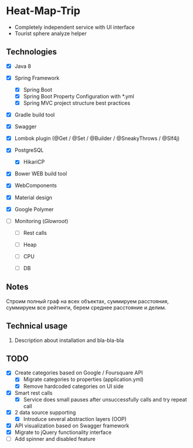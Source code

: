 # Heat-Map-Trip #

* Completely independent service with UI interface
* Tourist sphere analyze helper

## Technologies ## 

- [x] Java 8
- [x] Spring Framework
    - [x] Spring Boot
    - [x] Spring Boot Property Configuration with *.yml
    - [x] Spring MVC project structure best practices
- [x] Gradle build tool
- [x] Swagger
- [x] Lombok plugin (@Get / @Set / @Builder / @SneakyThrows / @Slf4j)
- [x] PostgreSQL
    - [x] HikariCP   
- [x] Bower WEB build tool
- [x] WebComponents
- [x] Material design
- [x] Google Polymer
     
- [ ] Monitoring (*Glowroot*)
    - [ ] Rest calls
    - [ ] Heap
    - [ ] CPU
    - [ ] DB 
   
        
## Notes ##
Строим полный граф на всех объектах, суммируем расстояния, суммируем все рейтинги, берем среднее расстояние и делим. 

## Technical usage ## 
1. Description about installation and bla-bla-bla         

## TODO ## 
- [x] Create categories based on Google / Foursquare API
    - [x] Migrate categories to properties (application.yml)
    - [x] Remove hardcoded categories on UI side   
- [x] Smart rest calls
    - [x] Service does small pauses after unsuccessfully calls and try repeat call 
- [x] 2 data source supporting
    - [x] Introduce several abstraction layers (OOP)
- [x] API visualization based on Swagger framework    
- [x] Migrate to jQuery functionality interface
- [ ] Add spinner and disabled feature 